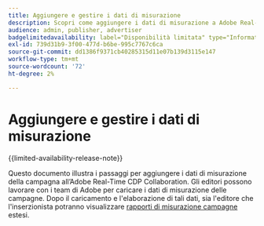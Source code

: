 ```yaml
---
title: Aggiungere e gestire i dati di misurazione
description: Scopri come aggiungere i dati di misurazione a Adobe Real-Time CDP Collaboration.
audience: admin, publisher, advertiser
badgelimitedavailability: label="Disponibilità limitata" type="Informative" url="https://helpx.adobe.com/it/legal/product-descriptions/real-time-customer-data-platform-collaboration.html newtab=true"
exl-id: 739d31b9-3f00-477d-b6be-995c7767c6ca
source-git-commit: dd1386f9371cb40285315d11e07b139d3115e147
workflow-type: tm+mt
source-wordcount: '72'
ht-degree: 2%

---
```


# Aggiungere e gestire i dati di misurazione

{{limited-availability-release-note}}

Questo documento illustra i passaggi per aggiungere i dati di misurazione della campagna all’Adobe Real-Time CDP Collaboration. Gli editori possono lavorare con i team di Adobe per caricare i dati di misurazione delle campagne. Dopo il caricamento e l&#39;elaborazione di tali dati, sia l&#39;editore che l&#39;inserzionista potranno visualizzare [rapporti di misurazione campagne](/help/guide/collaborate/measure.md) estesi.
